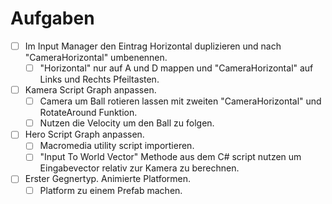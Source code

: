 # Aufgaben
- [ ] Im Input Manager den Eintrag Horizontal duplizieren und nach "CameraHorizontal" umbenennen.
    - [ ] "Horizontal" nur auf A und D mappen und "CameraHorizontal" auf Links und Rechts Pfeiltasten.
- [ ] Kamera Script Graph anpassen.
	- [ ] Camera um Ball rotieren lassen mit zweiten "CameraHorizontal" und RotateAround Funktion.
	- [ ] Nutzen die Velocity um den Ball zu folgen.
- [ ] Hero Script Graph anpassen.	
	- [ ] Macromedia utility script importieren.
	- [ ] "Input To World Vector" Methode aus dem C# script nutzen um Eingabevector relativ zur Kamera zu berechnen.
- [ ] Erster Gegnertyp. Animierte Platformen.
	- [ ] Platform zu einem Prefab machen.
